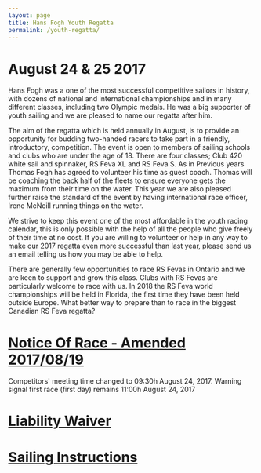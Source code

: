 ```yaml
---
layout: page
title: Hans Fogh Youth Regatta
permalink: /youth-regatta/
---
```

# August 24 & 25 2017

Hans Fogh was a one of the most successful competitive sailors in history, with dozens of national and international championships and in many different classes, including two Olympic medals. He was a big supporter of youth sailing and we are pleased to name our regatta after him.

The aim of the regatta which is held annually in August,  is to provide an opportunity for budding two-handed racers to take part in a friendly, introductory, competition.  The event is open to members of sailing schools and clubs who are under the age of 18.  There are four classes; Club 420 white sail and spinnaker, RS Feva XL and RS Feva S.  As in Previous years Thomas Fogh has agreed to volunteer his time as guest coach.  Thomas will be coaching the back half of the fleets to ensure everyone gets the maximum from their time on the water.  This year we are also pleased further raise the standard of the event by having international race officer, Irene McNeill running things on the water.

We strive to keep this event one of the most affordable in the youth racing calendar, this is only possible with the help of all the people who give freely of their time at no cost.  If you are willing to volunteer or help in any way to make our 2017 regatta even more successful than last year, please send us an email telling us how you may be able to help.

There are generally few opportunities to race RS Fevas in Ontario and we are keen to support and grow this class.  Clubs with RS Fevas are particularly welcome to race with us.   In 2018 the RS Feva world championships will be held in Florida, the first time they have been held outside Europe.  What better way to prepare than to race in the biggest Canadian RS Feva regatta?

<h1><a href="/assets/youth-regatta/hans-fogh-notice-of-race-2017.pdf">Notice Of Race - Amended 2017/08/19</a></h1>
Competitors' meeting time changed to 09:30h August 24, 2017.  Warning signal first race (first day) remains 11:00h August 24, 2017

<h1><a href="/assets/youth-regatta/hans-fogh-liability-waiver-2017.pdf">Liability Waiver</a></h1>

<h1><a href="/assets/youth-regatta/hans-fogh-sailing-instructions-2017.pdf">Sailing Instructions</a></h1>


